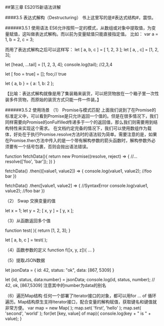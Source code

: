 ##第三章 ES2015新语法详解

####3.5 表达式解构（Destructuring）
书上这里写的是#表达式结构#，震惊。

######3.5.1 使用语法
ES6允许按照一定的模式，从数组或对象中提取值，为变量赋值，这叫做表达式解构。而以前为变量赋值只能直接指定值。
比如：
var a = 1, b = 2, c = 3;

而用了表达式解构之后可以这样写：
let [ a, b, c ] = [ 1, 2, 3 ];
let [ a, , c] = [1, 2, 3];

let [head, ...tail] = [1, 2, 3, 4];
console.log(tail); //2,3,4

let [ foo = true] = []; 
foo;// true

let { a, b } = { a: 1, b: 2 };

【比喻：表达式解构就像是用了集装箱来装货，可以把货物放在一个箱子里一次性装多件货物，而原始的装货方式只能一件一件装。】

######3.5.2 使用场景
（1） Promise与模式匹配
上面我们说到了在Promise的标准定义中，可以看到Promise是只允许返回一个值的。但是在很多情况下，我们同样需要向Promise的onFulfilled传递多于一个的返回值，那么我们则需要用到结构特性来实现这个需求。
在文档约定完备的情况下，我们可以使用数组作为载体，好处在于执行Promise.resolve方法时的语法较为简单。需要注意的是，如果在Promise.then方法中传入的是一个带有解构参数的箭头函数时，解构参数外必须要有一个括号包裹，否则会抛出语法错误。

function fetchData(){
  return new Promise((resolve, reject) => {
  //...
  resolve(['foo', 'bar']);
})
}

fetchData()
  .then(([value1, value2]) => {
  console.log(value1, value2); //foo bar
})

fetchData()
  .then([value1, value2] => { //SyntaxError
  console.log(value1, value2); //foo bar
})


（2） Swap 交换变量的值

let x = 1;
let y = 2;
[ x, y ] = [ y, x ];

（3）从函数返回多个值

function test( ){
  return [1, 2, 3];
}

let [ a, b, c ] = test( );

（4）函数参数的定义
function f([x, y, z]){
  ...
}

（5）提取JSON数据

let jsonData = {
  id: 42,
  status: "ok",
  data: [867, 5309]
}

let {id, status, data:number} = jsonData;
console.log(id, status, number); // 42, ok, [867,5309]  注意其中的number为data的别名

（6）遍历Map结构
任何一个部署了Iterator接口的对象，都可以用for ... of 循环遍历。Map结构原生支持Iterator接口，配合变量的解构赋值，获取键名和键值就非常方便。
var map = new Map( );
map.set( 'first', 'hello' );
map.set( 'second', 'world' );
for(let [key, value] of map){
  console.log(key + " is " + value);
}
